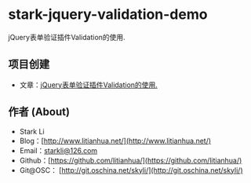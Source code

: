 # stark-jquery-validation-demo
jQuery表单验证插件Validation的使用.

## 项目创建
- 文章：[jQuery表单验证插件Validation的使用.](http://www.litianhua.net/blog/jquery-validation.html)

## 作者 (About)
- Stark Li
- Blog：[http://www.litianhua.net/](http://www.litianhua.net/)
- Email：starkli@126.com
- Github：[https://github.com/litianhua/](https://github.com/litianhua/)
- Git@OSC： [http://git.oschina.net/skyli/](http://git.oschina.net/skyli/)